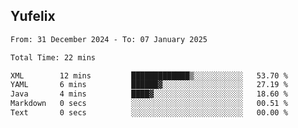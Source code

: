 ## Yufelix

<!--START_SECTION:waka-->

```txt
From: 31 December 2024 - To: 07 January 2025

Total Time: 22 mins

XML        12 mins         █████████████▒░░░░░░░░░░░   53.70 %
YAML       6 mins          ██████▓░░░░░░░░░░░░░░░░░░   27.19 %
Java       4 mins          ████▓░░░░░░░░░░░░░░░░░░░░   18.60 %
Markdown   0 secs          ░░░░░░░░░░░░░░░░░░░░░░░░░   00.51 %
Text       0 secs          ░░░░░░░░░░░░░░░░░░░░░░░░░   00.00 %
```

<!--END_SECTION:waka-->


